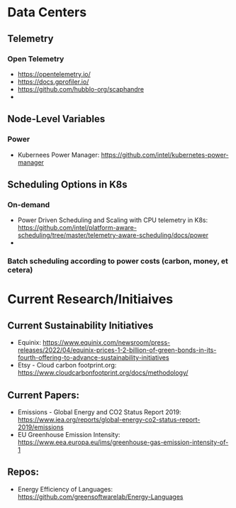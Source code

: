 # Data Centers

## Telemetry

### Open Telemetry

* https://opentelemetry.io/
* https://docs.gprofiler.io/
* https://github.com/hubblo-org/scaphandre
* 

## Node-Level Variables

### Power
* Kubernees Power Manager:  https://github.com/intel/kubernetes-power-manager

###

## Scheduling Options in K8s

### On-demand 

* Power Driven Scheduling and Scaling with CPU telemetry in K8s: https://github.com/intel/platform-aware-scheduling/tree/master/telemetry-aware-scheduling/docs/power
* 

### Batch scheduling according to power costs (carbon, money, et cetera)



# Current Research/Initiaives

## Current Sustainability Initiatives
* Equinix: https://www.equinix.com/newsroom/press-releases/2022/04/equinix-prices-1-2-billion-of-green-bonds-in-its-fourth-offering-to-advance-sustainability-initiatives
* Etsy - Cloud carbon footprint.org: https://www.cloudcarbonfootprint.org/docs/methodology/

## Current Papers:

* Emissions - Global Energy and CO2 Status Report 2019:  https://www.iea.org/reports/global-energy-co2-status-report-2019/emissions
* EU Greenhouse Emission Intensity:  https://www.eea.europa.eu/ims/greenhouse-gas-emission-intensity-of-1

## Repos:

* Energy Efficiency of Languages:  https://github.com/greensoftwarelab/Energy-Languages
